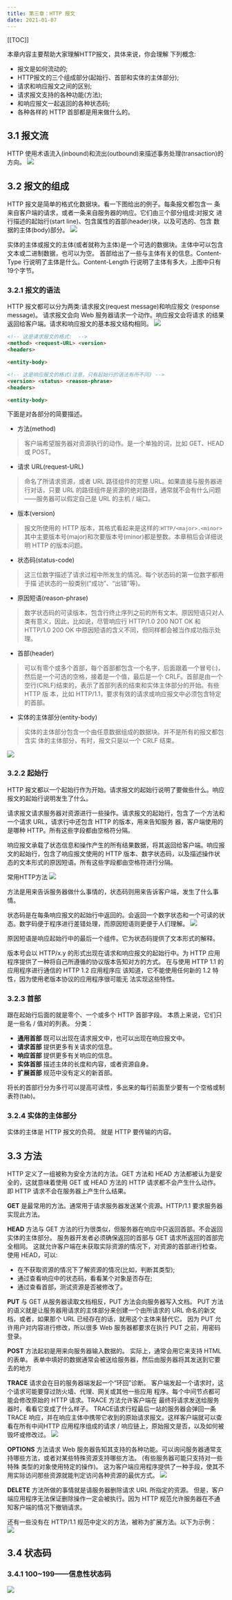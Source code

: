 ```yaml
---
title: 第三章：HTTP 报文
date: 2021-01-07
---
```


[[TOC]]

本章内容主要帮助大家理解HTTP报文，具体来说，你会理解 下列概念:
- 报文是如何流动的;
- HTTP报文的三个组成部分(起始行、首部和实体的主体部分);
- 请求和响应报文之间的区别;
- 请求报文支持的各种功能(方法);
- 和响应报文一起返回的各种状态码;
- 各种各样的 HTTP 首部都是用来做什么的。

## 3.1 报文流

HTTP 使用术语流入(inbound)和流出(outbound)来描述事务处理(transaction)的方向。
![](https://p3-juejin.byteimg.com/tos-cn-i-k3u1fbpfcp/5ea52b4eb7a14c4897e3200293e1f0b3~tplv-k3u1fbpfcp-watermark.image)

## 3.2 报文的组成

HTTP 报文是简单的格式化数据块。看一下图给出的例子。每条报文都包含一 条来自客户端的请求，或者一条来自服务器的响应。它们由三个部分组成:对报文 进行描述的起始行(start line)、包含属性的首部(header)块，以及可选的、包含 数据的主体(body)部分。
![](https://p3-juejin.byteimg.com/tos-cn-i-k3u1fbpfcp/54b3abfb0c9d4516b9d2869799f69820~tplv-k3u1fbpfcp-watermark.image)

实体的主体或报文的主体(或者就称为主体)是一个可选的数据块。主体中可以包含文本或二进制数据，也可以为空。
首部给出了一些与主体有关的信息。Content-Type 行说明了主体是什么。Content-Length 行说明了主体有多大，上图中只有19个字节。

### 3.2.1 报文的语法

HTTP 报文都可以分为两类:请求报文(request message)和响应报文 (response message)。
请求报文会向 Web 服务器请求一个动作。响应报文会将请求 的结果返回给客户端。请求和响应报文的基本报文结构相同。
![](https://p1-juejin.byteimg.com/tos-cn-i-k3u1fbpfcp/a7c326e7da3e44b7898e88a28a9dbb76~tplv-k3u1fbpfcp-watermark.image)
```html
<!-- 这是请求报文的格式:  -->
<method> <request-URL> <version>
<headers> 

<entity-body>

<!-- 这是响应报文的格式(注意，只有起始行的语法有所不同) -->
<version> <status> <reason-phrase> 
<headers>

<entity-body>
```

下面是对各部分的简要描述。

- 方法(method)
> 客户端希望服务器对资源执行的动作。是一个单独的词，比如 GET、HEAD 或 POST。

- 请求 URL(request-URL)
> 命名了所请求资源，或者 URL 路径组件的完整 URL。如果直接与服务器进行对话，只要 URL 的路径组件是资源的绝对路径，通常就不会有什么问题——服务器可以假定自己是 URL 的主机 / 端口。

- 版本(version)
> 报文所使用的 HTTP 版本，其格式看起来是这样的:```HTTP/<major>.<minor>```
其中主要版本号(major)和次要版本号(minor)都是整数。本章稍后会详细说 明 HTTP 的版本问题。

- 状态码(status-code) 
> 这三位数字描述了请求过程中所发生的情况。每个状态码的第一位数字都用于描 述状态的一般类别(“成功”、“出错”等)。

- 原因短语(reason-phrase) 
> 数字状态码的可读版本，包含行终止序列之前的所有文本。原因短语只对人类有意义，因此，比如说，尽管响应行 HTTP/1.0 200 NOT OK 和 HTTP/1.0 200 OK 中原因短语的含义不同，但同样都会被当作成功指示处理。

- 首部(header) 
> 可以有零个或多个首部，每个首部都包含一个名字，后面跟着一个冒号(:)，然后是一个可选的空格，接着是一个值，最后是一个 CRLF。首部是由一个空行(CRLF)结束的，表示了首部列表的结束和实体主体部分的开始。有些 HTTP 版 本，比如 HTTP/1.1，要求有效的请求或响应报文中必须包含特定的首部。

- 实体的主体部分(entity-body) 
> 实体的主体部分包含一个由任意数据组成的数据块。并不是所有的报文都包含实 体的主体部分，有时，报文只是以一个 CRLF 结束。

![](https://p9-juejin.byteimg.com/tos-cn-i-k3u1fbpfcp/48f27b6341a94aeba43d6a4a37c2e099~tplv-k3u1fbpfcp-watermark.image)

### 3.2.2 起始行

HTTP 报文都以一个起始行作为开始。请求报文的起始行说明了要做些什么。响应报文的起始行说明发生了什么。

请求报文请求服务器对资源进行一些操作。请求报文的起始行，包含了一个方法和一个请求 URL，请求行中还包含 HTTP 的版本，用来告知服务 器，客户端使用的是哪种 HTTP。所有这些字段都由空格符分隔。

响应报文承载了状态信息和操作产生的所有结果数据，将其返回给客户端。响应报 文的起始行，包含了响应报文使用的 HTTP 版本、数字状态码，以及描述操作状态的文本形式的原因短语。所有这些字段都由空格符进行分隔。

常用HTTP方法
![](https://p3-juejin.byteimg.com/tos-cn-i-k3u1fbpfcp/33b9ef49339a451d920cb7430ca051aa~tplv-k3u1fbpfcp-watermark.image)

方法是用来告诉服务器做什么事情的，状态码则用来告诉客户端，发生了什么事情。

状态码是在每条响应报文的起始行中返回的。会返回一个数字状态和一个可读的状态。数字码便于程序进行差错处理，而原因短语则更便于人们理解。
![](https://p1-juejin.byteimg.com/tos-cn-i-k3u1fbpfcp/a89917d587e44af789acf487bb5e7d5f~tplv-k3u1fbpfcp-watermark.image)

原因短语是响应起始行中的最后一个组件。它为状态码提供了文本形式的解释。

版本号会以 HTTP/x.y 的形式出现在请求和响应报文的起始行中。为 HTTP 应用程序提供了一种将自己所遵循的协议版本告知对方的方式。
在与使用 HTTP 1.1 的应用程序进行通信的 HTTP 1.2 应用程序应 该知道，它不能使用任何新的 1.2 特性，因为使用老版本协议的应用程序很可能无 法实现这些特性。

### 3.2.3 首部

跟在起始行后面的就是零个、一个或多个 HTTP 首部字段。
本质上来说，它们只是一些名 / 值对的列表。
分类：

- **通用首部** 既可以出现在请求报文中，也可以出现在响应报文中。
- **请求首部** 提供更多有关请求的信息。
- **响应首部** 提供更多有关响应的信息。
- **实体首部** 描述主体的长度和内容，或者资源自身。
- **扩展首部** 规范中没有定义的新首部。

将长的首部行分为多行可以提高可读性，多出来的每行前面至少要有一个空格或制表符(tab)。

### 3.2.4 实体的主体部分

实体的主体是 HTTP 报文的负荷。 就是 HTTP 要传输的内容。

## 3.3 方法

HTTP 定义了一组被称为安全方法的方法。GET 方法和 HEAD 方法都被认为是安全的，这就意味着使用 GET 或 HEAD 方法的 HTTP 请求都不会产生什么动作。即 HTTP 请求不会在服务器上产生什么结果。

**GET** 是最常用的方法。通常用于请求服务器发送某个资源。HTTP/1.1 要求服务器实现此方法。

**HEAD** 方法与 GET 方法的行为很类似，但服务器在响应中只返回首部。不会返回实体的主体部分。
服务器开发者必须确保返回的首部与 GET 请求所返回的首部完全相同。
这就允许客户端在未获取实际资源的情况下，对资源的首部进行检查。使用 HEAD，可以:
- 在不获取资源的情况下了解资源的情况(比如，判断其类型); 
- 通过查看响应中的状态码，看看某个对象是否存在;
- 通过查看首部，测试资源是否被修改了。

**PUT** 与 GET 从服务器读取文档相反，PUT 方法会向服务器写入文档。
PUT 方法的语义就是让服务器用请求的主体部分来创建一个由所请求的 URL 命名的新文档，或者，如果那个 URL 已经存在的话，就用这个主体来替代它。
因为 PUT 允许用户对内容进行修改，所以很多 Web 服务器都要求在执行 PUT 之前，用密码登录。

**POST** 方法起初是用来向服务器输入数据的。
实际上，通常会用它来支持 HTML 的表单。
表单中填好的数据通常会被送给服务器，然后由服务器将其发送到它要去的地方

**TRACE** 请求会在目的服务器端发起一个“环回”诊断。
客户端发起一个请求时，这个请求可能要穿过防火墙、代理、网关或其他一些应用 程序。每个中间节点都可能会修改原始的 HTTP 请求。TRACE 方法允许客户端在 最终将请求发送给服务器时，看看它变成了什么样子。
TRACE请求行程最后一站的服务器会弹回一条 TRACE 响应，并在响应主体中携带它收到的原始请求报文。这样客户端就可以查看在所有中间HTTP 应用程序组成的请求 / 响应链上，原始报文是否，以及如何被毁坏或修改过。
![](https://p3-juejin.byteimg.com/tos-cn-i-k3u1fbpfcp/c965d64d4d5a462abe39dce1783b2e37~tplv-k3u1fbpfcp-watermark.image)

**OPTIONS** 方法请求 Web 服务器告知其支持的各种功能。可以询问服务器通常支持哪些方法，或者对某些特殊资源支持哪些方法。
(有些服务器可能只支持对一些特殊 类型的对象使用特定的操作)。
这为客户端应用程序提供了一种手段，使其不用实际访问那些资源就能判定访问各种资源的最优方式。
![](https://p1-juejin.byteimg.com/tos-cn-i-k3u1fbpfcp/9f40d745e31f46ff9cc5a4fc1abb89ba~tplv-k3u1fbpfcp-watermark.image)

**DELETE** 方法所做的事情就是请服务器删除请求 URL 所指定的资源。 但是，客户端应用程序无法保证删除操作一定会被执行。因为 HTTP 规范允许服务器在不通知客户端的情况下撤销请求。

还有一些没有在 HTTP/1.1 规范中定义的方法，被称为扩展方法。以下为示例：
![](https://p6-juejin.byteimg.com/tos-cn-i-k3u1fbpfcp/aeb0b647fcf1411bb46969d80dd86d9d~tplv-k3u1fbpfcp-watermark.image)


## 3.4 状态码

### 3.4.1 100~199——信息性状态码
![](https://p9-juejin.byteimg.com/tos-cn-i-k3u1fbpfcp/5a832ec55f2940c9b0fbc18bf0e7ffdc~tplv-k3u1fbpfcp-watermark.image)

